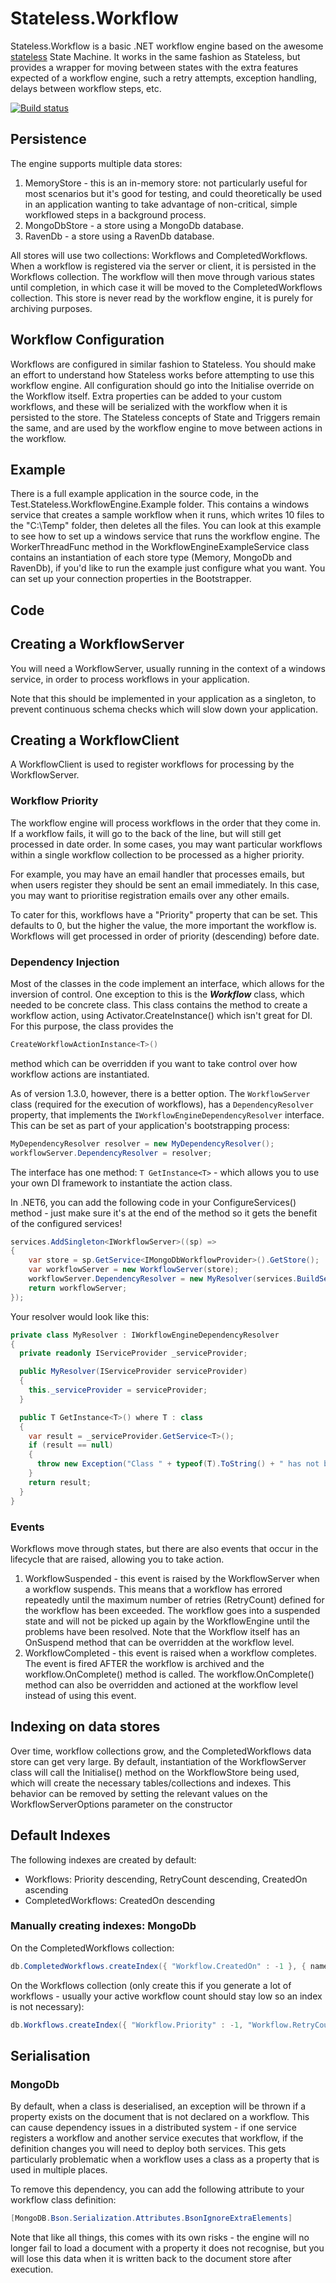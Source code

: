 Stateless.Workflow
==================

Stateless.Workflow is a basic .NET workflow engine based on the awesome [stateless](https://github.com/nblumhardt/stateless) State Machine. It works in the same fashion as Stateless, but provides a wrapper for moving between states with the extra features expected of a workflow engine, such a retry attempts, exception handling, delays between workflow steps, etc.

[![Build status](https://ci.appveyor.com/api/projects/status/vb99b6kidifjl1ir?svg=true)](https://ci.appveyor.com/project/mrsalmon1976/stateless-workflowengine)

## Persistence

The engine supports multiple data stores: 

 1. MemoryStore - this is an in-memory store: not particularly useful for most scenarios but it's good for testing, and could theoretically be used in an application wanting to take advantage of non-critical, simple workflowed steps in a background process.
 2. MongoDbStore - a store using a MongoDb database.
 3. RavenDb - a store using a RavenDb database.
 
All stores will use two collections: Workflows and CompletedWorkflows.  When a workflow is registered via the server or client, it is persisted in the Workflows collection.  The workflow will then move through various states until completion, in which case it will be moved to the CompletedWorkflows collection.  This store is never read by the workflow engine, it is purely for archiving purposes.

## Workflow Configuration

Workflows are configured in similar fashion to Stateless.  You should make an effort to understand how Stateless works before attempting to use this workflow engine.  All configuration should go into the Initialise override on the Workflow itself.  Extra properties can be added to your custom workflows, and these will be serialized with the workflow when it is persisted to the store. The Stateless concepts of State and Triggers remain the same, and are used by the workflow engine to move between actions in the workflow.

## Example  

There is a full example application in the source code, in the Test.Stateless.WorkflowEngine.Example folder.  This contains a windows service that creates a sample workflow when it runs, which writes 10 files to the "C:\Temp" folder, then deletes all the files.  You can look at this example to see how to set up a windows service that runs the workflow engine.  The WorkerThreadFunc method in the WorkflowEngineExampleService class contains an instantiation of each store type (Memory, MongoDb and RavenDb), if you'd like to run the example just configure what you want.  You can set up your connection properties in the Bootstrapper.

## Code

## Creating a WorkflowServer

You will need a WorkflowServer, usually running in the context of a windows service, in order to process workflows in your application.

Note that this should be implemented in your application as a singleton, to prevent continuous schema checks which will slow down your application.

## Creating a WorkflowClient

A WorkflowClient is used to register workflows for processing by the WorkflowServer.  

### Workflow Priority

The workflow engine will process workflows in the order that they come in.  If a workflow fails, it will go to the back of the line, but will still get processed in date order.  In some cases, you may want particular workflows within a single workflow collection to be processed as a higher priority.  

For example, you may have an email handler that processes emails, but when users register they should be sent an email immediately.  In this case, you may want to prioritise registration emails over any other emails.

To cater for this, workflows have a "Priority" property that can be set.  This defaults to 0, but the higher the value, the more important the workflow is.  Workflows will get processed in order of priority (descending) before date.

### Dependency Injection

Most of the classes in the code implement an interface, which allows for the inversion of control.  One exception to this is 
the **_Workflow_** class, which needed to be concrete class.  This class contains the method to create a workflow action, using 
Activator.CreateInstance() which isn't great for DI.  For this purpose, the class provides the 

```csharp
CreateWorkflowActionInstance<T>()
```

method which can be overridden if you want to take control over how workflow actions are instantiated.

As of version 1.3.0, however, there is a better option.  The `WorkflowServer` class (required for the execution of workflows), has a `DependencyResolver` property, that implements the `IWorkflowEngineDependencyResolver` interface.  This can be set as part of your application's bootstrapping process:

```csharp
MyDependencyResolver resolver = new MyDependencyResolver();
workflowServer.DependencyResolver = resolver;
```

The interface has one method: `T GetInstance<T>` - which allows you to use your own DI framework to instantiate the action class.

In .NET6, you can add the following code in your ConfigureServices() method - just make sure it's at the end of the method so it gets the benefit of the configured services!

```csharp
services.AddSingleton<IWorkflowServer>((sp) => 
{
    var store = sp.GetService<IMongoDbWorkflowProvider>().GetStore();
    var workflowServer = new WorkflowServer(store);
    workflowServer.DependencyResolver = new MyResolver(services.BuildServiceProvider());
    return workflowServer;
});
```

Your resolver would look like this:

```csharp
private class MyResolver : IWorkflowEngineDependencyResolver
{
  private readonly IServiceProvider _serviceProvider;

  public MyResolver(IServiceProvider serviceProvider)
  {
    this._serviceProvider = serviceProvider;
  }

  public T GetInstance<T>() where T : class
  {
    var result = _serviceProvider.GetService<T>();
    if (result == null)
    {
      throw new Exception("Class " + typeof(T).ToString() + " has not been registered with the container");
    }
    return result;
  }
}
```
### Events

Workflows move through states, but there are also events that occur in the lifecycle that are raised, allowing you to take 
action.

1. WorkflowSuspended - this event is raised by the WorkflowServer when a workflow suspends.  This means that a workflow has errored repeatedly 
until the maximum number of retries (RetryCount) defined for the workflow has been exceeded.  The workflow goes into a suspended state and will 
not be picked up again by the WorkflowEngine until the problems have been resolved.  Note that the Workflow itself has an OnSuspend method that 
can be overridden at the workflow level. 
2. WorkflowCompleted - this event is raised when a workflow completes.  The event is fired AFTER the workflow is archived and the workflow.OnComplete() 
method is called.  The workflow.OnComplete() method can also be overridden and actioned at the workflow level instead of using this event.

## Indexing on data stores

Over time, workflow collections grow, and the CompletedWorkflows data store can get very large.  By default, instantiation of the WorkflowServer class will call the Initialise() method on the WorkflowStore being used, which will create the necessary tables/collections and indexes.  This behavior can be removed by setting the relevant values on the WorkflowServerOptions parameter on the constructor

## Default Indexes

The following indexes are created by default:

* Workflows: Priority descending, RetryCount descending, CreatedOn ascending
* CompletedWorkflows: CreatedOn descending

### Manually creating indexes: MongoDb

On the CompletedWorkflows collection:

```csharp
db.CompletedWorkflows.createIndex({ "Workflow.CreatedOn" : -1 }, { name : "CompletedWorkflow_CreatedOn" })
```

On the Workflows collection (only create this if you generate a lot of workflows - usually your active workflow count should stay low so an index is not necessary):

```csharp
db.Workflows.createIndex({ "Workflow.Priority" : -1, "Workflow.RetryCount" : -1, "Workflow.CreatedOn" : 1 }, { name : "Workflow_Priority_RetryCount_CreatedOn" })
```

## Serialisation

### MongoDb

By default, when a class is deserialised, an exception will be thrown if a property exists on the document that is not declared on a workflow.  This can cause dependency issues in a distributed system - if one service registers a workflow and another service executes that workflow, if the definition changes you will need to deploy both services.  This gets particularly problematic when a workflow uses a class as a property that is used in multiple places.

To remove this dependency, you can add the following attribute to your workflow class definition:

```csharp
[MongoDB.Bson.Serialization.Attributes.BsonIgnoreExtraElements]
```

Note that like all things, this comes with its own risks - the engine will no longer fail to load a document with a property it does not recognise, but you will lose this data when it is written back to the document store after execution.
